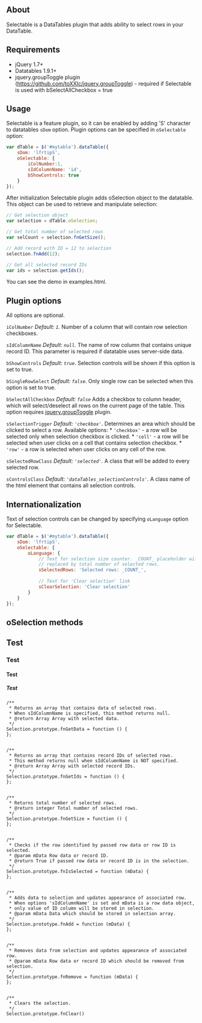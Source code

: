 About
-----

Selectable is a DataTables plugin that adds ability to select rows in your DataTable.

Requirements
------------

* jQuery 1.7+
* Datatables 1.9.1+
* jquery.groupToggle plugin (https://github.com/toXXIc/jquery.groupToggle) - required
if Selectable is used with bSelectAllCheckbox = true

Usage
-----

Selectable is a feature plugin, so it can be enabled by adding 'S' character to 
datatables `sDom` option. Plugin options can be specified in `oSelectable` option:

```js
var dTable = $('#mytable').dataTable({
    sDom: 'lfrtipS',
    oSelectable: {
        iColNumber:1,
        sIdColumnName: 'id',
        bShowControls: true
    }
});
```

After initialization Selectable plugin adds oSelection object to the datatable. 
This object can be used to retrieve and manipulate selection:
```js
// Get selection object
var selection = dTable.oSelection;

// Get total number of selected rows
var selCount = selection.fnGetSize();

// Add record with ID = 12 to selection
selection.fnAdd(12);

// Get all selected record IDs
var ids = selection.getIds();
```

You can see the demo in examples.html.

Plugin options
--------------

All options are optional.

`iColNumber` *Default: `1`.*
    Number of a column that will contain row selection checkboxes.

`sIdColumnName` *Default: `null`.*
    The name of row column that contains unique record ID. This parameter is required 
    if datatable uses server-side data.

`bShowControls` *Default: `true`*. 
    Selection controls will be shown if this option is set to true.

`bSingleRowSelect` *Default: `false`*.
    Only single row can be selected when this option is set to true.

`bSelectAllCheckbox` *Default: `false`*
    Adds a checkbox to column header, which will select/deselect all 
    rows on the current page of the table. This option requires 
    [jquery.groupToggle](https://github.com/toXXIc/jquery.groupToggle) plugin.

`sSelectionTrigger` *Default: `'checkbox'`*.
    Determines an area which should be clicked to select a row.
    Available options: 
      *  `'checkbox'` - a row will be selected only when selection checkbox is clicked.
      *  `'cell'` - a row will be selected when user clicks on a cell that contains selection checkbox.
      *  `'row'` - a row is selected when user clicks on any cell of the row.
    

`sSelectedRowClass` *Default: `'selected'`.*
    A class that will be added to every selected row.

`sControlsClass` *Default: `'dataTables_selectionControls'`.*
    A class name of the html element that contains all selection controls.


Internationalization
--------------------

Text of selection controls can be changed by specifying `oLanguage` option for Selectable.

```js
var dTable = $('#mytable').dataTable({
    sDom: 'lfrtipS',
    oSelectable: {
        oLanguage: {
            // Text for selection size counter. _COUNT_ placeholder will be 
            // replaced by total number of selected rows.
            sSelectedRows: 'Selected rows: _COUNT_', 
        
            // Text for 'Clear selection' link
            sClearSelection: 'Clear selection'       
        }
    }
});
```


oSelection methods
------------------

## Test

### Test

#### Test

##### Test 

    /**
     * Returns an array that contains data of selected rows.
     * When sIdColumnName is specified, this method returns null.
     * @return Array Array with selected data.
     */ 
    Selection.prototype.fnGetData = function () {
    };


    /**
     * Returns an array that contains record IDs of selected rows.
     * This method returns null when sIdColumnName is NOT specified.
     * @return Array Array with selected record IDs.
     */
    Selection.prototype.fnGetIds = function () {
    };


    /**
     * Returns total number of selected rows.
     * @return integer Total number of selected rows.
     */
    Selection.prototype.fnGetSize = function () {
    };

    
    /**
     * Checks if the row identified by passed row data or row ID is selected.
     * @param mData Row data or record ID.
     * @return True if passed row data or record ID is in the selection.
     */
    Selection.prototype.fnIsSelected = function (mData) {
    };


    /**
     * Adds data to selection and updates appearance of associated row.
     * When options 'sIdColumnName' is set and mData is a row data object, 
     * only value of ID column will be stored in selection.
     * @param mData Data which should be stored in selection array.
     */
    Selection.prototype.fnAdd = function (mData) {
    };


    /**
     * Removes data from selection and updates appearance of associated row.
     * @param mData Row data or record ID which should be removed from selection.
     */
    Selection.prototype.fnRemove = function (mData) {
    };


    /**
     * Clears the selection.
     */
    Selection.prototype.fnClear()

